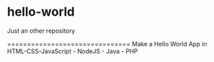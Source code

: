 # hello-world
Just an other repository

===============================
Make a Hello World App in HTML-CSS-JavaScript - NodeJS - Java - PHP
